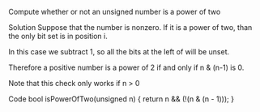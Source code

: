 Compute whether or not an unsigned number is a power of two


Solution
Suppose that the number is nonzero.
If it is a power of two, than the only bit set is in position i.

In this case we subtract 1, so all the bits at the left of will be unset.

Therefore a positive number is a power of 2 if and only if n & (n-1) is 0.

Note that this check only works if n > 0


Code
bool isPowerOfTwo(unsigned n)
{
	return n && (!(n & (n - 1)));
}
